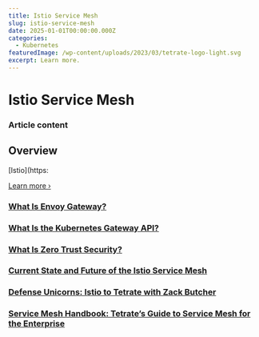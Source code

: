```yaml
---
title: Istio Service Mesh
slug: istio-service-mesh
date: 2025-01-01T00:00:00.000Z
categories:
  - Kubernetes
featuredImage: /wp-content/uploads/2023/03/tetrate-logo-light.svg
excerpt: Learn more.
---
```

# Istio Service Mesh

### Article content

## Overview

[Istio](https:

[Learn more ›](/what-is-istio-service-mesh/)

### [What Is Envoy Gateway?](/learn/what-is-envoy-gateway/)

### [What Is the Kubernetes Gateway API?](/learn/what-is-kubernetes-gateway-api/)

### [What Is Zero Trust Security?](/learn/what-is-zero-trust-architecture/)

### [Current State and Future of the Istio Service Mesh](/resource/current-state-and-future-of-istio-service-mesh/)

### [Defense Unicorns: Istio to Tetrate with Zack Butcher](/resource/defense-unicorns-istio-to-tetrate-with-zack-butcher/)

### [Service Mesh Handbook: Tetrate’s Guide to Service Mesh for the Enterprise](/resource/service-mesh-handbook/)
